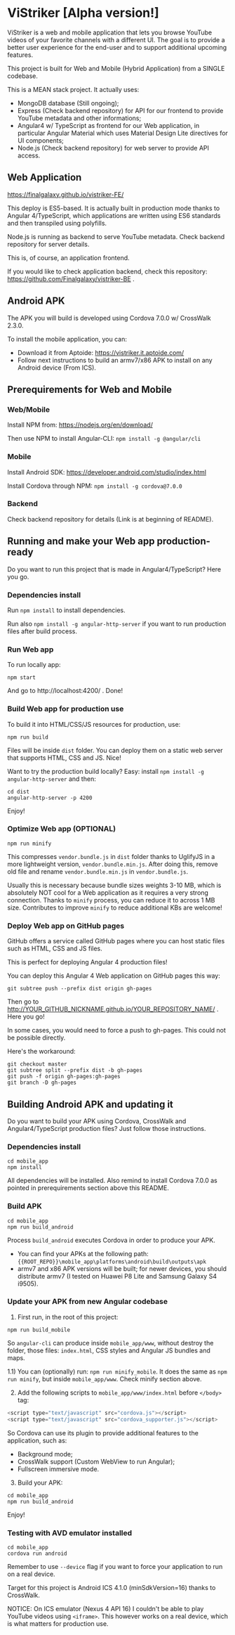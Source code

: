 # ViStriker [Alpha version!]
ViStriker is a web and mobile application that lets you browse YouTube videos of your favorite channels with a different UI. The goal is to provide a better user experience for the end-user and to support additional upcoming features.

This project is built for Web and Mobile (Hybrid Application) from a SINGLE codebase.

This is a MEAN stack project. It actually uses:
- MongoDB database (Still ongoing);
- Express (Check backend repository) for API for our frontend to provide YouTube metadata and other informations;
- Angular4 w/ TypeScript as frontend for our Web application, in particular Angular Material which uses Material Design Lite directives for UI components;
- Node.js (Check backend repository) for web server to provide API access.

## Web Application
https://finalgalaxy.github.io/vistriker-FE/

This deploy is ES5-based. It is actually built in production mode thanks to Angular 4/TypeScript, which applications are written using ES6 standards and then transpiled using polyfills.

Node.js is running as backend to serve YouTube metadata. Check backend repository for server details.

This is, of course, an application frontend.

If you would like to check application backend, check this repository: https://github.com/Finalgalaxy/vistriker-BE .

## Android APK
The APK you will build is developed using Cordova 7.0.0 w/ CrossWalk 2.3.0.

To install the mobile application, you can:
- Download it from Aptoide: https://vistriker.it.aptoide.com/
- Follow next instructions to build an armv7/x86 APK to install on any Android device (From ICS).

## Prerequirements for Web and Mobile

### Web/Mobile
Install NPM from: https://nodejs.org/en/download/

Then use NPM to install Angular-CLI: `npm install -g @angular/cli`

### Mobile
Install Android SDK: https://developer.android.com/studio/index.html

Install Cordova through NPM: `npm install -g cordova@7.0.0`

### Backend
Check backend repository for details (Link is at beginning of README).

## Running and make your Web app production-ready
Do you want to run this project that is made in Angular4/TypeScript? Here you go.

### Dependencies install
Run `npm install` to install dependencies.

Run also `npm install -g angular-http-server` if you want to run production files after build process.

### Run Web app
To run locally app:
```
npm start
```
And go to http://localhost:4200/ . Done!

### Build Web app for production use
To build it into HTML/CSS/JS resources for production, use:
```
npm run build
```
Files will be inside `dist` folder. You can deploy them on a static web server that supports HTML, CSS and JS. Nice!

Want to try the production build locally? Easy: install `npm install -g angular-http-server` and then:
```
cd dist
angular-http-server -p 4200
```

Enjoy!

### Optimize Web app (OPTIONAL)
```
npm run minify
```
This compresses `vendor.bundle.js` in `dist` folder thanks to UglifyJS in a more lightweight version, `vendor.bundle.min.js`. After doing this, remove old file and rename `vendor.bundle.min.js` in `vendor.bundle.js`.

Usually this is necessary because bundle sizes weights 3-10 MB, which is absolutely NOT cool for a Web application as it requires a very strong connection. Thanks to `minify` process, you can reduce it to across 1 MB size. Contributes to improve `minify` to reduce additional KBs are welcome!

### Deploy Web app on GitHub pages
GitHub offers a service called GitHub pages where you can host static files such as HTML, CSS and JS files.

This is perfect for deploying Angular 4 production files!

You can deploy this Angular 4 Web application on GitHub pages this way:
```
git subtree push --prefix dist origin gh-pages
```
Then go to http://YOUR_GITHUB_NICKNAME.github.io/YOUR_REPOSITORY_NAME/ . Here you go!

In some cases, you would need to force a push to gh-pages. This could not be possible directly.

Here's the workaround:
```
git checkout master
git subtree split --prefix dist -b gh-pages
git push -f origin gh-pages:gh-pages
git branch -D gh-pages
```

## Building Android APK and updating it
Do you want to build your APK using Cordova, CrossWalk and Angular4/TypeScript production files? Just follow those instructions.

### Dependencies install
```
cd mobile_app
npm install
```
All dependencies will be installed. Also remind to install Cordova 7.0.0 as pointed in prerequirements section above this README.

### Build APK
```
cd mobile_app
npm run build_android
```
Process `build_android` executes Cordova in order to produce your APK.
- You can find your APKs at the following path: `{{ROOT_REPO}}\mobile_app\platforms\android\build\outputs\apk`
- armv7 and x86 APK versions will be built; for newer devices, you should distribute armv7 (I tested on Huawei P8 Lite and Samsung Galaxy S4 i9505).

### Update your APK from new Angular codebase
1) First run, in the root of this project:
```
npm run build_mobile
```
So `angular-cli` can produce inside `mobile_app/www`, without destroy the folder, those files: `index.html`, CSS styles and Angular JS bundles and maps.

1.1) You can (optionally) run: `npm run minify_mobile`.
It does the same as `npm run minify`, but inside `mobile_app/www`. Check minify section above.

2) Add the following scripts to `mobile_app/www/index.html` before `</body>` tag:
```javascript
<script type="text/javascript" src="cordova.js"></script>
<script type="text/javascript" src="cordova_supporter.js"></script>
```

So Cordova can use its plugin to provide additional features to the application, such as:
- Background mode;
- CrossWalk support (Custom WebView to run Angular);
- Fullscreen immersive mode.

3) Build your APK:
```
cd mobile_app
npm run build_android
```

Enjoy!

### Testing with AVD emulator installed
```
cd mobile_app
cordova run android
```

Remember to use `--device` flag if you want to force your application to run on a real device.

Target for this project is Android ICS 4.1.0 (minSdkVersion=16) thanks to CrossWalk.

NOTICE: On ICS emulator (Nexus 4 API 16) I couldn't be able to play YouTube videos using `<iframe>`. This however works on a real device, which is what matters for production use.